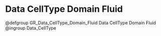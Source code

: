 Data CellType Domain Fluid
==========================

@defgroup GR_Data_CellType_Domain_Fluid Data CellType Domain Fluid
@ingroup Data_CellType
